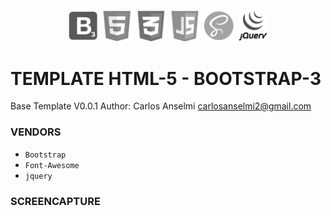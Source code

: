 <p align="center">
<img src="https://github.com/Alzheimer10/base-template/blob/master/img/icon-vendor/BOOTSTRAP.png?raw=true" width="10%">
<img src="https://github.com/Alzheimer10/base-template/blob/master/img/icon-vendor/HTML.png?raw=true" width="10%">
<img src="https://github.com/Alzheimer10/base-template/blob/master/img/icon-vendor/CSS3.png?raw=true" width="10%">
<img src="https://github.com/Alzheimer10/base-template/blob/master/img/icon-vendor/JS.png?raw=true" width="10%">
<img src="https://github.com/Alzheimer10/base-template/blob/master/img/icon-vendor/SASS.png?raw=true" width="10%">
<img src="https://github.com/Alzheimer10/base-template/blob/master/img/icon-vendor/JQUERY.png?raw=true" width="10%">
</p>

# TEMPLATE HTML-5 - BOOTSTRAP-3
Base Template V0.0.1
Author: Carlos Anselmi carlosanselmi2@gmail.com

### VENDORS
* `Bootstrap`
* `Font-Awesome`
* `jquery`

### SCREENCAPTURE